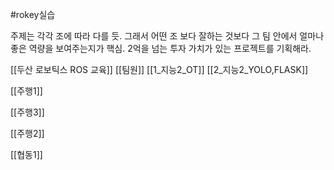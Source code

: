 #rokey실습

주제는 각각 조에 따라 다를 듯.
그래서 어떤 조 보다 잘하는 것보다 그 팀 안에서 얼마나 좋은 역량을 보여주는지가 핵심.
2억을 넘는 투자 가치가 있는 프로젝트를 기획해라.


[[두산 로보틱스 ROS 교육]]
[[팀원]]
[[1_지능2_OT]]
[[2_지능2_YOLO,FLASK]]

[[주행1]]

[[주행3]]

[[주행2]]

[[협동1]]


